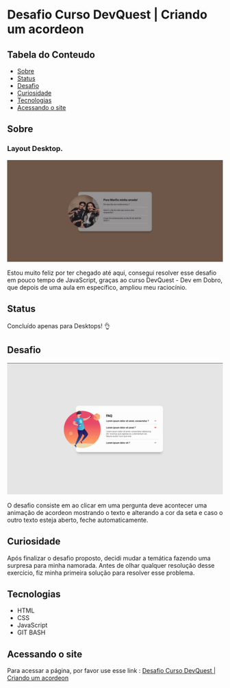 # Desafio Curso DevQuest | Criando um acordeon

## Tabela do Conteudo

<ul>
<li><a href="#sobre">Sobre</a></li>
<li><a href="#status">Status</a></li>
<li><a href="#desafio">Desafio</a></li>
<li><a href="#curiosidade">Curiosidade</a></li>
<li><a href="#tecnologias">Tecnologias</a></li>
<li><a href="#acessando-o-site">Acessando o site</a></li>
</ul>

## Sobre

### Layout Desktop.

<img src="src/gif/minhaAmada.gif" alt="Gif do layout desktop">

Estou muito feliz por ter chegado até aqui, consegui resolver esse desafio em pouco tempo de JavaScript, graças ao curso DevQuest - Dev em Dobro, que depois de uma aula em específico, ampliou meu raciocínio. 

## Status

Concluído apenas para Desktops! 👌

## Desafio

<img src="src/imagens/imagem-desafio.png" alt="Imagem do layout do desafio">

O desafio consiste em ao clicar em uma pergunta deve acontecer uma animação de acordeon mostrando o texto e alterando a cor da seta e caso o outro texto esteja aberto, feche automaticamente.

## Curiosidade

Após finalizar o desafio proposto, decidi mudar a temática fazendo uma surpresa para minha namorada.
Antes de olhar qualquer resolução desse exercício, fiz minha primeira solução para resolver esse problema.

## Tecnologias

<ul>
<li>HTML</li>
<li>CSS</li>
<li>JavaScript</li>
<li>GIT BASH</li>
</ul>

## Acessando o site

Para acessar a página, por favor use esse link : <a href="https://tiago-forward.github.io/desafio-acordeon-devquest/" target="_blank">Desafio Curso DevQuest | Criando um acordeon</a>
